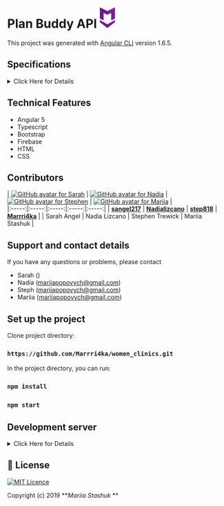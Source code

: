 
# Plan Buddy API![alt text](https://github.com/adam-p/markdown-here/raw/master/src/common/images/icon48.png "Logo Title Text 1")

This project was generated with [Angular CLI](https://github.com/angular/angular-cli) version 1.6.5.




## Specifications

<details>
<summary>Click Here for Details</summary>

<div class="panel panel-danger">
**Specifications**
{: .panel-heading}
<div class="panel-body">

* An user can see all women clinics in Seattle area.
* An user can bookmark clinics.
* An user can sort clinics by rate.
* An unser can see clinic's details.
* An admin can add new clinic to the list.
* An admin can add new reference to the list.


</div>
</div>
</details>


## Technical Features
* Angular 5
* Typescript
* Bootstrap
* Firebase
* HTML
* CSS

## Contributors

| [<img src="https://avatars1.githubusercontent.com/u/30783953?s=460&v=4" width=100 alt="GitHub avatar for Sarah">](https://github.com/sangel217) |  [<img src="https://avatars0.githubusercontent.com/u/41977094?s=400&v=4" width=100 alt="GitHub avatar for Nadia">](https://github.com/Nadializcano) | [<img src="https://avatars0.githubusercontent.com/u/39931977?s=400&v=4" width=100 alt="GitHub avatar for Stephen">](https://github.com/step818) |  [<img src="https://avatars3.githubusercontent.com/u/42043965?s=180&v=4" width=100 alt="GitHub avatar for Mariia">](https://github.com/Marrri4ka) |  
|:-----:|:-----:|:-----:|:-----:|:-----:|
| [**sangel217**](https://github.com/sangel217) | [**Nadializcano**](https://github.com/Nadializcano) | [**step818**](https://github.com/step818) | [**Marrri4ka**](https://github.com/Marrri4ka) |
| Sarah Angel | Nadia Lizcano | Stephen Trewick  | Mariia Stashuk |

## Support and contact details

If you have any questions or problems, please contact
* Sarah ()
* Nadia (mariiapopovych@gmail.com)
* Steph (mariiapopovych@gmail.com)
* Mariia (mariiapopovych@gmail.com)

##  Set up the project

Clone project directory:
### `https://github.com/Marrri4ka/women_clinics.git`
In the project directory, you can run:
### `npm install`
### `npm start`





## Development server
<details>
<summary>Click Here for Details</summary>

Run `ng serve` for a dev server. Navigate to `http://localhost:4200/`. The app will automatically reload if you change any of the source files.

## Code scaffolding

Run `ng generate component component-name` to generate a new component. You can also use `ng generate directive|pipe|service|class|guard|interface|enum|module`.

## Build

Run `ng build` to build the project. The build artifacts will be stored in the `dist/` directory. Use the `-prod` flag for a production build.

## Running unit tests

Run `ng test` to execute the unit tests via [Karma](https://karma-runner.github.io).

## Running end-to-end tests

Run `ng e2e` to execute the end-to-end tests via [Protractor](http://www.protractortest.org/).

## Further help

To get more help on the Angular CLI use `ng help` or go check out the [Angular CLI README](https://github.com/angular/angular-cli/blob/master/README.md).
</details>

## 📜 License

[![MIT Licence](https://badges.frapsoft.com/os/mit/mit.svg?v=103)](https://opensource.org/licenses/mit-license.php)

Copyright (c) 2019 **_Mariia Stashuk_ **
